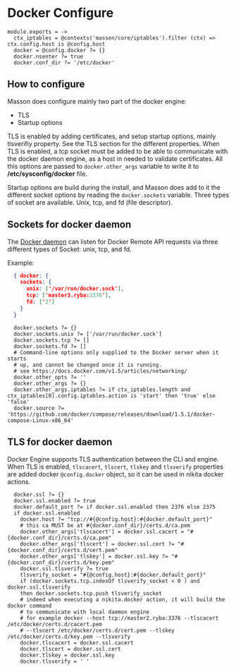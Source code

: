 
# Docker Configure

    module.exports = ->
      ctx_iptables = @contexts('masson/core/iptables').filter (ctx) => ctx.config.host is @config.host 
      docker = @config.docker ?= {}
      docker.nsenter ?= true
      docker.conf_dir ?= '/etc/docker'

## How to configure
Masson does configure mainly two part of the docker engine:
- TLS
- Startup options

TLS is enabled by adding certificates, and setup startup options, mainly tlsverifiy property.
See the TLS section for the different properties.
When TLS is enabled, a tcp socket must be added to be able to communicate with the docker
daemon engine, as a host in needed to validate certificates. All this options are passed
to `docker.other_args` variable to write it to __/etc/sysconfig/docker__ file.

Startup options are build during the install, and Masson does add to it the different
socket options by reading the `docker.sockets` variable. Three types of socket are available.
Unix, tcp, and fd (file descriptor).

## Sockets for docker daemon
The [Docker daemon][socket-opts] can listen for Docker Remote API requests via three different
types of Socket: unix, tcp, and fd.

Example:

```json
  { docker: {
    sockets: {
      unix: ['/var/run/docker.sock'],
      tcp: ['master3.ryba:2376'],
      fd: ['2']
    }
  }
```


      docker.sockets ?= {}
      docker.sockets.unix ?= ['/var/run/docker.sock']
      docker.sockets.tcp ?= []
      docker.sockets.fd ?= []
      # Command-line options only supplied to the Docker server when it starts 
      # up, and cannot be changed once it is running.
      # see https://docs.docker.com/v1.5/articles/networking/
      docker.other_opts ?= ''
      docker.other_args ?= {}
      docker.other_args.iptables ?= if ctx_iptables.length and ctx_iptables[0].config.iptables.action is 'start' then 'true' else 'false'
      docker.source ?= 'https://github.com/docker/compose/releases/download/1.5.1/docker-compose-Linux-x86_64'

## TLS for docker daemon
Docker Engine supports TLS authentication between the CLI and engine.
When TLS is enabled, `tlscacert`, `tlscert`, `tlskey` and `tlsverify` properties
are added docker `@config.docker` object, so it can be used in nikita docker actions.

      
      docker.ssl ?= {}
      docker.ssl.enabled ?= true
      docker.default_port ?= if docker.ssl.enabled then 2376 else 2375
      if docker.ssl.enabled
        docker.host ?= "tcp://#{@config.host}:#{docker.default_port}"
        # this ca MUST be at #{docker.conf_dir}/certs.d/ca.pem
        docker.other_args['tlscacert'] = docker.ssl.cacert = "#{docker.conf_dir}/certs.d/ca.pem"
        docker.other_args['tlscert'] = docker.ssl.cert ?= "#{docker.conf_dir}/certs.d/cert.pem"
        docker.other_args['tlskey'] = docker.ssl.key ?= "#{docker.conf_dir}/certs.d/key.pem"
        docker.ssl.tlsverify ?= true
        tlsverify_socket = "#{@config.host}:#{docker.default_port}"
        if (docker.sockets.tcp.indexOf tlsverify_socket < 0 ) and docker.ssl.tlsverify
        then docker.sockets.tcp.push tlsverify_socket
        # indeed when executing a nikita.docker action, it will build the docker command
        # to communicate with local daemon engine
        # for example docker --host tcp://master2.ryba:3376 --tlscacert /etc/docker/certs.d/cacert.pem
        # --tlscert /etc/docker/certs.d/cert.pem --tlskey /etc/docker/certs.d/key.pem --tlsverify
        docker.tlscacert = docker.ssl.cacert
        docker.tlscert = docker.ssl.cert
        docker.tlskey = docker.ssl.key
        docker.tlsverify = ' '

[socket-opts]:(https://docs.docker.com/engine/reference/commandline/dockerd/#/daemon-socket-option)
